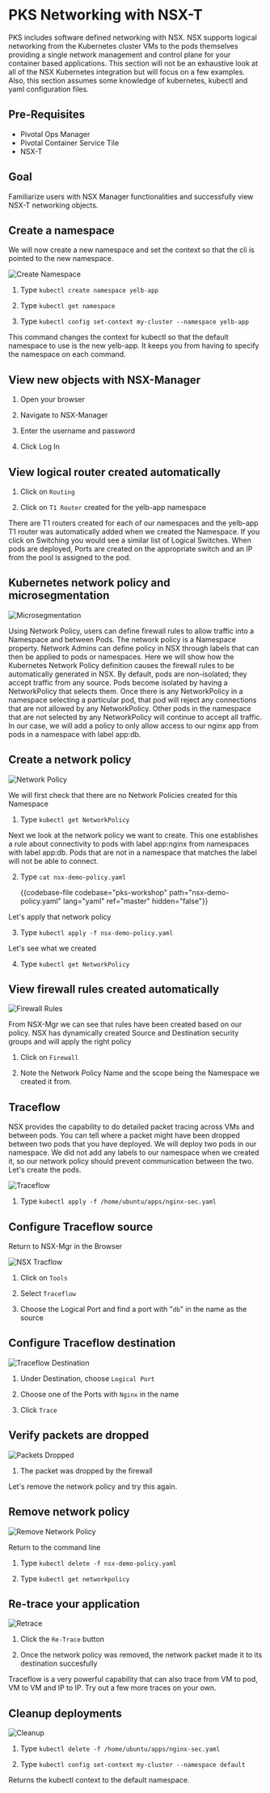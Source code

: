 # PKS Networking with NSX-T
PKS includes software defined networking with NSX.  NSX supports logical networking from the Kubernetes cluster VMs to the pods themselves providing a single network management and control plane for your container based applications.  This section will not be an exhaustive look at all of the NSX Kubernetes integration but will focus on a few examples.  Also, this section assumes some knowledge of kubernetes, kubectl and yaml configuration files.  

## Pre-Requisites

- Pivotal Ops Manager
- Pivotal Container Service Tile
- NSX-T

## Goal
Familiarize users with NSX Manager functionalities and successfully view NSX-T networking objects.

## Create a namespace
We will now create a new namespace and set the context so that the cli is pointed to the new namespace.

![Create Namespace](img/create_namespace.png)

1. Type `kubectl create namespace yelb-app`

1. Type `kubectl get namespace`

1. Type `kubectl config set-context my-cluster --namespace yelb-app`

This command changes the context for kubectl so that the default namespace to use is the new yelb-app.  It keeps you from having to specify the namespace on each command.

## View new objects with NSX-Manager

1. Open your browser

1. Navigate to NSX-Manager

1. Enter the username and password

1. Click Log In

## View logical router created automatically

1. Click on `Routing`

1. Click on `T1 Router` created for the yelb-app namespace

There are T1 routers created for each of our namespaces and the yelb-app T1 router was automatically added when we created the Namespace.  If you click on Switching you would see a similar list of Logical Switches.  When pods are deployed, Ports are created on the appropriate switch and an IP from the pool is assigned to the pod.

## Kubernetes network policy and microsegmentation
![Microsegmentation](img/microsegmentation.png)

Using Network Policy, users can define firewall rules to allow traffic into a Namespace and between Pods. The network policy is a Namespace property.  Network Admins can define policy in NSX through labels that can then be applied to pods or namespaces.  Here we will show how the Kubernetes Network Policy definition causes the firewall rules to be automatically generated in NSX.  By default, pods are non-isolated; they accept traffic from any source.  Pods become isolated by having a NetworkPolicy that selects them.  Once there is any NetworkPolicy in a namespace selecting a particular pod, that pod will reject any connections that are not allowed by any NetworkPolicy. Other pods in the namespace that are not selected by any NetworkPolicy will continue to accept all traffic. In our case, we will add a policy to only allow access to our nginx app from pods in a namespace with label app:db.

## Create a network policy
![Network Policy](img/network_policy.png)

We will first check that there are no Network Policies created for this Namespace

1. Type `kubectl get NetworkPolicy`

Next we look at the network policy we want to create.  This one establishes a rule about connectivity to pods with label app:nginx from namespaces with label app:db.  Pods that are not in a namespace that matches the label will not be able to connect.

2. Type `cat nsx-demo-policy.yaml`

    {{codebase-file codebase="pks-workshop" path="nsx-demo-policy.yaml" lang="yaml" ref="master" hidden="false"}}

Let's apply that network policy

3. Type `kubectl apply -f nsx-demo-policy.yaml`

Let's see what we created

4. Type `kubectl get NetworkPolicy`

## View firewall rules created automatically
![Firewall Rules](img/firewall_rules.png)

From NSX-Mgr we can see that rules have been created based on our policy.  NSX has dynamically created Source and Destination security groups and will apply the right policy

1. Click on `Firewall`

1. Note the Network Policy Name and the scope being the Namespace we created it from.

## Traceflow
NSX provides the capability to do detailed packet tracing across VMs and between pods.  You can tell where a packet might have been dropped between two pods that you have deployed.  We will deploy two pods in our namespace.  We did not add any labels to our namespace when we created it, so our network policy should prevent communication between the two.  Let's create the pods.

![Traceflow](img/traceflow.png)

1. Type `kubectl apply -f /home/ubuntu/apps/nginx-sec.yaml`

## Configure Traceflow source
Return to NSX-Mgr in the Browser

![NSX Tracflow](img/nsx_traceflow.png)

1. Click on `Tools`

1. Select `Traceflow`

1. Choose the Logical Port and find a port with "`db`" in the name as the source

## Configure Traceflow destination
![Traceflow Destination](img/traceflow_destination.png)

1. Under Destination, choose `Logical Port`

1. Choose one of the Ports with `Nginx` in the name

1. Click `Trace`

## Verify packets are dropped
![Packets Dropped](img/packets_dropped.png)

1. The packet was dropped by the firewall

Let's remove the network policy and try this again.

## Remove network policy
![Remove Network Policy](img/remove_network_policy.png)

Return to the command line

1. Type `kubectl delete -f nsx-demo-policy.yaml`

1. Type `kubectl get networkpolicy`

## Re-trace your application

![Retrace](img/retrace.png)

1. Click the `Re-Trace` button

1. Once the network policy was removed, the network packet made it to its destination succesfully

Traceflow is a very powerful capability that can also trace from VM to pod, VM to VM and IP to IP.  Try out a few more traces on your own.

## Cleanup deployments

![Cleanup](img/cleanup.png)

1. Type `kubectl delete -f /home/ubuntu/apps/nginx-sec.yaml`

1. Type `kubectl config set-context my-cluster --namespace default`

Returns the kubectl context to the default namespace.
